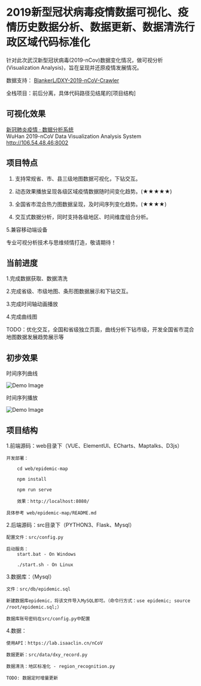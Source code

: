 
# 2019新型冠状病毒疫情数据可视化、疫情历史数据分析、数据更新、数据清洗行政区域代码标准化

针对此次武汉新型冠状病毒(2019-nCov)数据变化情况，做可视分析(Visualization Analysis)，旨在呈现并还原疫情发展情况。

数据支持： [BlankerL/DXY-2019-nCoV-Crawler](https://github.com/BlankerL/DXY-2019-nCoV-Crawler)  

全栈项目：前后分离，具体代码路径见结尾的[项目结构]

## 可视化效果

[新冠肺炎疫情 · 数据分析系统](http://106.54.48.46:8002)  
	WuHan 2019-nCoV Data Visualization Analysis System		http://106.54.48.46:8002


## 项目特点

1. 支持常规省、市、县三级地图数据可视化，下钻交互。

2. 动态效果播放呈现各级区域疫情数据随时间变化趋势。(★★★★★)

3. 全国省市混合热力图数据呈现，及时间序列变化趋势。(★★★★)

4. 交互式数据分析，同时支持各级地区、时间维度组合分析。

5.兼容移动端设备

专业可视分析技术与思维倾情打造，敬请期待！

## 当前进度

1.完成数据获取、数据清洗

2.完成省级、市级地图、条形图数据展示和下钻交互。

3.完成时间轴动画播放

4.完成曲线图

TODO：优化交互，全国和省级独立页面，曲线分析下钻市级，开发全国省市混合地图数据发展趋势展示等


## 初步效果

时间序列曲线

![Demo Image](https://github.com/simonblowsnow/2019-ncov-vis/blob/master/web/epidemic-map/image/line.png)

时间序列播放

![Demo Image](https://github.com/simonblowsnow/2019-ncov-vis/blob/master/web/epidemic-map/image/time.png)



## 项目结构

1.前端源码：web目录下（VUE、ElementUI、ECharts、Maptalks、D3js）

	开发部署：
		
		cd web/epidemic-map
		
		npm install
		
		npm run serve
		
		效果：http://localhost:8080/
		
	具体参考 web/epidemic-map/README.md
	
	

2.后端源码：src目录下（PYTHON3、Flask、Mysql）

	配置文件：src/config.py	
	
	启动服务：
		start.bat - On Windows
		
		./start.sh - On Linux
		

3.数据库：（Mysql）
	
	文件：src/db/epidemic.sql
	
	新建数据库epidemic，将该文件导入MySQL即可。（命令行方式：use epidemic; source /root/epidemic.sql;）
	
	数据库账号密码在src/config.py中配置
	

4.数据：
	
	使用API：https://lab.isaaclin.cn/nCoV
	
	数据更新：src/data/dxy_record.py
	
	数据清洗：地区标准化 - region_recognition.py
	
	TODO: 数据定时增量更新
